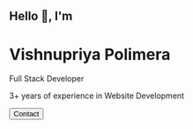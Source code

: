 <!DOCTYPE html>
<html lang="en">
<head>
    <meta charset="UTF-8">
    <meta name="viewport" content="width=device-width, initial-scale=1.0">

</head>
<body class="bg-gray-900 text-white h-screen flex items-center justify-center">
    <div class="text-center">
        <h2 class="text-gray-400 text-xl">Hello 👋, I'm</h2>
        <h1 class="text-5xl font-bold mb-2">Vishnupriya Polimera</h1>
        <p class="text-green-400 text-xl mb-4">Full Stack Developer</p>
        <p class="text-gray-400 mb-6">3+ years of experience in Website Development</p>
        <button class="bg-green-500 text-white px-6 py-2 rounded-lg hover:bg-green-600">Contact</button>
    </div>
</body>
</html>
